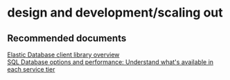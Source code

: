 <properties
	pageTitle="design and development/scaling out"
	description="design and development/scaling out"
	service="microsoft.sql"
	resource="servers"
	authors="aashu"
	displayOrder=""
	selfHelpType="generic"
	supportTopicIds="32357039"
	resourceTags=""
	productPesIds="13491"
	cloudEnvironments="MoonCake"
/>

# design and development/scaling out

## **Recommended documents**
[Elastic Database client library overview](https://docs.azure.cn/sql-database/sql-database-elastic-database-client-library/)<br>
[SQL Database options and performance: Understand what's available in each service tier](https://docs.azure.cn/sql-database/sql-database-service-tiers)
